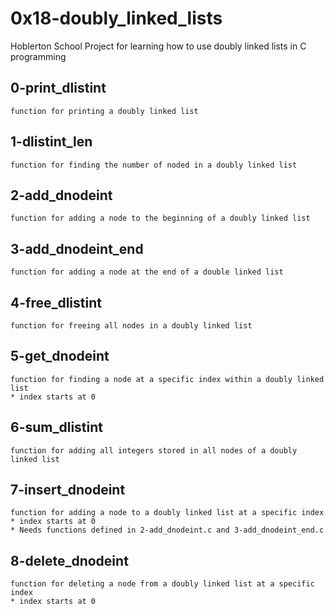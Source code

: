 # 0x18-doubly_linked_lists
Hoblerton School Project for learning how to use doubly linked lists in C programming

## 0-print_dlistint
	function for printing a doubly linked list
##  1-dlistint_len
	function for finding the number of noded in a doubly linked list
## 2-add_dnodeint
	function for adding a node to the beginning of a doubly linked list
## 3-add_dnodeint_end
	function for adding a node at the end of a double linked list
## 4-free_dlistint
	function for freeing all nodes in a doubly linked list
## 5-get_dnodeint
	function for finding a node at a specific index within a doubly linked list 
	* index starts at 0
## 6-sum_dlistint
	function for adding all integers stored in all nodes of a doubly linked list
## 7-insert_dnodeint
	function for adding a node to a doubly linked list at a specific index
	* index starts at 0
	* Needs functions defined in 2-add_dnodeint.c and 3-add_dnodeint_end.c
## 8-delete_dnodeint
	function for deleting a node from a doubly linked list at a specific index
	* index starts at 0
